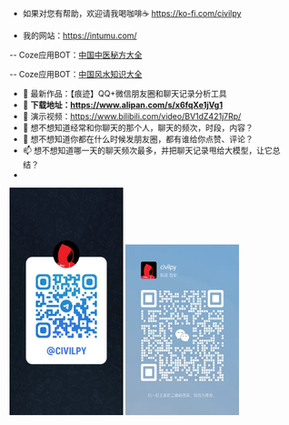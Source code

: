 - 如果对您有帮助，欢迎请我喝咖啡☕️ https://ko-fi.com/civilpy

- 我的网站：https://intumu.com/

-- Coze应用BOT：[中国中医秘方大全](https://www.coze.com/store/bot/7348253781295005698)

-- Coze应用BOT：[中国风水知识大全](https://www.coze.com/store/bot/7348238210801287170)


- 👋 最新作品：【痕迹】QQ+微信朋友圈和聊天记录分析工具
- 👀 **下载地址：https://www.alipan.com/s/x6fqXe1jVg1**
- 👀 演示视频：https://www.bilibili.com/video/BV1dZ421j7Rp/
- 🌱 想不想知道经常和你聊天的那个人，聊天的频次，时段，内容？
- 💞️ 想不想知道你都在什么时候发朋友圈，都有谁给你点赞、评论？
- 📫 想不想知道哪一天的聊天频次最多，并把聊天记录甩给大模型，让它总结？
- 
<div>
<div style="text-align: left; display: inline-block;">
  <img src="https://github.com/yeayee/yeayee/blob/main/%E5%BE%AE%E4%BF%A1%E5%9B%BE%E7%89%87_20240731085559.jpg" alt="Telegram" width="200" height="400" />
</div>
<div style="text-align: right; display: inline-block;">
  <img src="https://github.com/yeayee/yeayee/blob/main/%E5%BE%AE%E4%BF%A1%E5%9B%BE%E7%89%87_20240731085721.jpg" alt="微信" width="200" height="300" />
</div>
</div>


